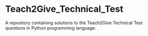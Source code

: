 # Teach2Give_Technical_Test
A repository containing solutions to the Teach2Give Technical Test questions in Python programming language.
